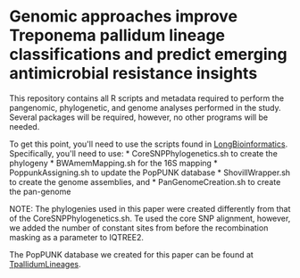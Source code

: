 # Genomic approaches improve Treponema pallidum lineage classifications and predict emerging antimicrobial resistance insights

This repository contains all R scripts and metadata required to perform the pangenomic, phylogenetic, and genome analyses performed in the study. Several packages will be required, however, no other programs will be needed.

To get this point, you'll need to use the scripts found in [LongBioinformatics](https://github.com/longg2/LongBioinformatics). Specifically, you'll need to use:
	* CoreSNPPhylogenetics.sh to create the phylogeny
	* BWAmemMapping.sh for the 16S mapping
	* PoppunkAssigning.sh to update the PopPUNK database
	* ShovillWrapper.sh to create the genome assemblies, and
	* PanGenomeCreation.sh to create the pan-genome

NOTE: The phylogenies used in this paper were created differently from that of the CoreSNPPhylogenetics.sh. Te used the core SNP alignment, however, we added the number of constant sites from before the recombination masking as a parameter to IQTREE2.

The PopPUNK database we created for this paper can be found at [TpallidumLineages](https://github.com/Phylodynamics-and-AI-for-Public-health/TpallidumLineages).

